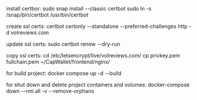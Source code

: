 install certbor:
    sudo snap install --classic certbot
    sudo ln -s /snap/bin/certbot /usr/bin/certbot

create ssl certs:
    certbot certonly --standalone --preferred-challenges http -d volreviews.com

update ssl certs:
    sudo certbot renew --dry-run

copy ssl certs:
    cd /etc/letsencrypt/live/volreviews.com/
    cp privkey.pem fullchain.pem ~/CapWallet/frontend/nginx/

for build project:
    docker compose up -d --build

for shut down and delete project containers and volumes:
    docker-compose down --rmi all -v --remove-orphans